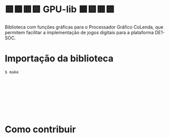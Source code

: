 # 🟦🟩🟥🟨 GPU-lib 🟩🟨🟥🟦
Biblioteca com funções gráficas para o Processador Gráfico CoLenda, que permitem facilitar a implementação de jogos digitais para a plataforma DE1-SOC.

# Importação da biblioteca

```
$ make
```

<br>
<br>
<br>
<br>
<br>
<br>

# Como contribuir
